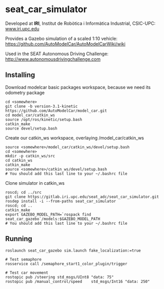 # seat_car_simulator

Developed at **IRI**, Institut de Robòtica i Informàtica Industrial, CSIC-UPC:  
www.iri.upc.edu

Provides a Gazebo simulation of a scaled 1:10 vehicle:  
https://github.com/AutoModelCar/AutoModelCarWiki/wiki

Used in the SEAT Autonomous Driving Challenge:  
http://www.autonomousdrivingchallenge.com

## Installing

Download modelcar basic packages workspace, because we need its odometry package

```
cd <somewhere>
git clone -b version-3.1-kinetic https://github.com/AutoModelCar/model_car.git
cd model_car/catkin_ws
source /opt/ros/kinetic/setup.bash
catkin_make
source devel/setup.bash
```

Create our catkin_ws workspace, overlaying <somewhere>/model_car/catkin_ws

```
source <somewhere>/model_car/catkin_ws/devel/setup.bash
cd <somewhere>
mkdir -p catkin_ws/src
cd catkin_ws
catkin_make
source <somewhere>/catkin_ws/devel/setup.bash
# You should add this last line to your ~/.bashrc file
```



Clone simulator in catkin_ws

```
roscd; cd ../src
git clone https://gitlab.iri.upc.edu/seat_adc/seat_car_simulator.git
rosdep install -i --from-paths seat_car_simulator
roscd; cd ..
catkin_make
export GAZEBO_MODEL_PATH=`rospack find seat_car_gazebo`/models:$GAZEBO_MODEL_PATH
# You should add this last line to your ~/.bashrc file
```

## Running 

```
roslaunch seat_car_gazebo sim.launch fake_localization:=true

# Test semaphore
rosservice call /semaphore_start1_color_plugin/trigger

# Test car movement
rostopic pub /steering std_msgs/UInt8 "data: 75"
rostopic pub /manual_control/speed    std_msgs/Int16 "data: 250"
```